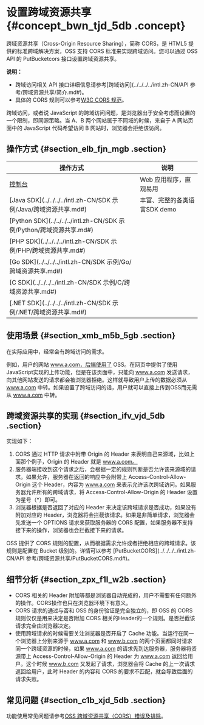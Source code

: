 # 设置跨域资源共享 {#concept_bwn_tjd_5db .concept}

跨域资源共享（Cross-Origin Resource Sharing），简称 CORS，是 HTML5 提供的标准跨域解决方案，OSS 支持 CORS 标准来实现跨域访问。您可以通过 OSS API 的 PutBucketcors 接口设置跨域资源共享。

**说明：** 

-   跨域访问相关 API 接口详细信息请参考[跨域访问](../../../../intl.zh-CN/API 参考/跨域资源共享/简介.md#)。
-   具体的 CORS 规则可以参考[W3C CORS 规范](http://www.w3.org/TR/cors/)。

跨域访问，或者说 JavaScript 的跨域访问问题，是浏览器出于安全考虑而设置的一个限制，即同源策略。当 A、B 两个网站属于不同域的时候，来自于 A 网站页面中的 JavaScript 代码希望访问 B 网站时，浏览器会拒绝该访问。

## 操作方式 {#section_elb_fjn_mgb .section}

|操作方式|说明|
|----|--|
|[控制台](../../../../intl.zh-CN/控制台用户指南/管理存储空间/设置防盗链.md#)|Web 应用程序，直观易用|
|[Java SDK](../../../../intl.zh-CN/SDK 示例/Java/跨域资源共享.md#)|丰富、完整的各类语言SDK demo|
|[Python SDK](../../../../intl.zh-CN/SDK 示例/Python/跨域资源共享.md#)|
|[PHP SDK](../../../../intl.zh-CN/SDK 示例/PHP/跨域资源共享.md#)|
|[Go SDK](../../../../intl.zh-CN/SDK 示例/Go/跨域资源共享.md#)|
|[C SDK](../../../../intl.zh-CN/SDK 示例/C/跨域资源共享.md#)|
|[.NET SDK](../../../../intl.zh-CN/SDK 示例/.NET/跨域资源共享.md#)|

## 使用场景 {#section_xmb_m5b_5gb .section}

在实际应用中，经常会有跨域访问的需求。

例如，用户的网站 www.a.com，后端使用了 OSS。在网页中提供了使用JavaScript实现的上传功能，但是在该页面中，只能向 www.a.com 发送请求，向其他网站发送的请求都会被浏览器拒绝。这样就导致用户上传的数据必须从 www.a.com 中转。如果设置了跨域访问的话，用户就可以直接上传到OSS而无需从 www.a.com 中转。

## 跨域资源共享的实现 {#section_ifv_vjd_5db .section}

实现如下：

1.  CORS 通过 HTTP 请求中附带 Origin 的 Header 来表明自己来源域，比如上面那个例子，Origin 的 Header 就是 www.a.com。
2.  服务器端接收到这个请求之后，会根据一定的规则判断是否允许该来源域的请求。如果允许，服务器在返回的响应中会附带上 Access-Control-Allow-Origin 这个 Header，内容为 www.a.com 来表示允许该次跨域访问。如果服务器允许所有的跨域请求，将 Access-Control-Allow-Origin 的 Header 设置为星号（\*）即可。
3.  浏览器根据是否返回了对应的 Header 来决定该跨域请求是否成功，如果没有附加对应的 Header，浏览器将会拦截该请求。如果是非简单请求，浏览器会先发送一个 OPTIONS 请求来获取服务器的 CORS 配置，如果服务器不支持接下来的操作，浏览器也会拦截接下来的请求。

OSS 提供了 CORS 规则的配置，从而根据需求允许或者拒绝相应的跨域请求。该规则是配置在 Bucket 级别的。详情可以参考 [PutBucketCORS](../../../../intl.zh-CN/API 参考/跨域资源共享/PutBucketCORS.md#)。

## 细节分析 {#section_zpx_f1l_w2b .section}

-   CORS 相关的 Header 附加等都是浏览器自动完成的，用户不需要有任何额外的操作。CORS操作也只在浏览器环境下有意义。
-   CORS 请求的通过与否和 OSS 的身份验证是完全独立的，即 OSS 的 CORS 规则仅仅是用来决定是否附加 CORS 相关的Header的一个规则。是否拦截该请求完全由浏览器决定。
-   使用跨域请求的时候需要关注浏览器是否开启了 Cache 功能。当运行在同一个浏览器上分别来源于 www.a.com 和 www.b.com 的两个页面都同时请求同一个跨域资源的时候，如果 www.a.com 的请求先到达服务器，服务器将资源带上 Access-Control-Allow-Origin 的 Header 为 www.a.com 返回给用户。这个时候 www.b.com 又发起了请求，浏览器会将 Cache 的上一次请求返回给用户，此时 Header 的内容和 CORS 的要求不匹配，就会导致后面的请求失败。

## 常见问题 {#section_c1b_xjd_5db .section}

功能使用常见问题请参考[OSS 跨域资源共享（CORS）错误及排除](../../../../intl.zh-CN/常见错误排除/OSS跨域资源共享（CORS）错误及排除.md#)。

